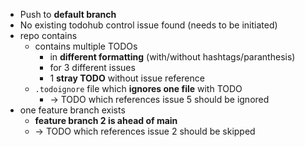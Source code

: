 * Push to **default branch**
* No existing todohub control issue found (needs to be initiated)
* repo contains
  * contains multiple TODOs
    * in **different formatting** (with/without hashtags/paranthesis)
    * for 3 different issues
    * 1 **stray TODO** without issue reference
  * `.todoignore` file which **ignores one file** with TODO
    * -> TODO which references issue 5 should be ignored
* one feature branch exists
  * **feature branch 2 is ahead of main**
  * -> TODO which references issue 2 should be skipped
